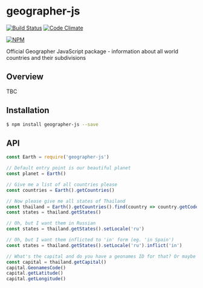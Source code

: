 # geographer-js
[![Build Status](https://travis-ci.org/MenaraSolutions/geographer-js.svg?branch=master)](https://travis-ci.org/MenaraSolutions/geographer-js)
[![Code Climate](https://codeclimate.com/github/MenaraSolutions/geographer-js.png)](https://codeclimate.com/github/MenaraSolutions/geographer-js)

[![NPM](https://nodei.co/npm/geographer-js.png)](https://npmjs.org/package/geographer-js)

Official Geographer JavaScript package - information about all world countries and their subdivisions

## Overview

TBC

## Installation

```bash
$ npm install geographer-js --save
```

## API

```js
const Earth = require('geographer-js')

// Default entry point is our beautiful planet
const planet = Earth()

// Give me a list of all countries please
const countries = Earth().getCountries()

// Now please give me all states of Thailand
const thailand = Earth().getCountries().find(country => country.getCode() == 'TH')
const states = thailand.getStates()

// Oh, but I want them in Russian
const states = thailand.getStates().setLocale('ru')

// Oh, but I want them inflicted to 'in' form (eg. 'in Spain')
const states = thailand.getStates().setLocale('ru').inflict('in')

// What's the capital and do you have a geonames ID for that? Or maybe latitude and longitude?
const capital = thailand.getCapital()
capital.GeonamesCode()
capital.getLatitude()
capital.getLongitude()
```
